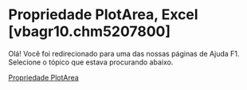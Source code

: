 
# Propriedade PlotArea, Excel [vbagr10.chm5207800]

Olá! Você foi redirecionado para uma das nossas páginas de Ajuda F1. Selecione o tópico que estava procurando abaixo.

[Propriedade PlotArea](http://msdn.microsoft.com/library/047e8445-1197-2c9e-538d-5f77f6125c4c%28Office.15%29.aspx)
